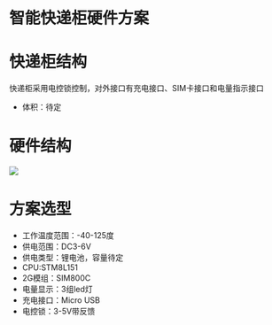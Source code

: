 # 智能快递柜硬件方案

# 快递柜结构
快递柜采用电控锁控制，对外接口有充电接口、SIM卡接口和电量指示接口

* 体积：待定

# 硬件结构
![](/Users/admin/Downloads/WX20191220-092807@2x.png)

# 方案选型
* 工作温度范围：-40-125度
* 供电范围：DC3-6V
* 供电类型：锂电池，容量待定
* CPU:STM8L151
* 2G模组：SIM800C
* 电量显示：3组led灯
* 充电接口：Micro USB
* 电控锁：3-5V带反馈
